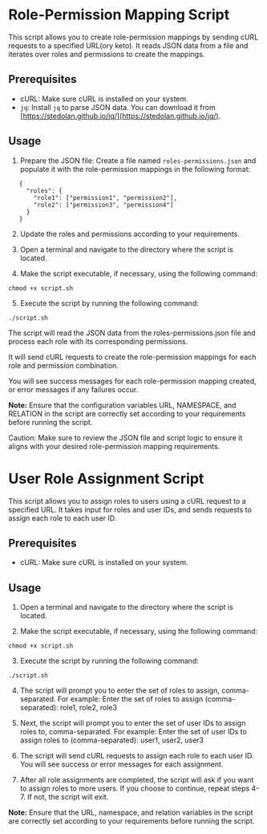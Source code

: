 # Role-Permission Mapping Script

This script allows you to create role-permission mappings by sending cURL requests to a specified URL(ory keto). It reads JSON data from a file and iterates over roles and permissions to create the mappings.

## Prerequisites

- cURL: Make sure cURL is installed on your system.
- `jq`: Install `jq` to parse JSON data. You can download it from [https://stedolan.github.io/jq/](https://stedolan.github.io/jq/).

## Usage

1. Prepare the JSON file: Create a file named `roles-permissions.json` and populate it with the role-permission mappings in the following format:
```
   {
     "roles": {
       "role1": ["permission1", "permission2"],
       "role2": ["permission3", "permission4"]
     }
   }
```
2. Update the roles and permissions according to your requirements.

3. Open a terminal and navigate to the directory where the script is located.

4. Make the script executable, if necessary, using the following command:
```
chmod +x script.sh
```
5. Execute the script by running the following command:
```
./script.sh
```
The script will read the JSON data from the roles-permissions.json file and process each role with its corresponding permissions.

It will send cURL requests to create the role-permission mappings for each role and permission combination.

You will see success messages for each role-permission mapping created, or error messages if any failures occur.

**Note:** Ensure that the configuration variables URL, NAMESPACE, and RELATION in the script are correctly set according to your requirements before running the script.

Caution: Make sure to review the JSON file and script logic to ensure it aligns with your desired role-permission mapping requirements.



# User Role Assignment Script

This script allows you to assign roles to users using a cURL request to a specified URL. It takes input for roles and user IDs, and sends requests to assign each role to each user ID.

## Prerequisites

- cURL: Make sure cURL is installed on your system.

## Usage

1. Open a terminal and navigate to the directory where the script is located.

2. Make the script executable, if necessary, using the following command:

```
chmod +x script.sh
```

3. Execute the script by running the following command:
```
./script.sh
```

4. The script will prompt you to enter the set of roles to assign, comma-separated. For example:
Enter the set of roles to assign (comma-separated): role1, role2, role3

5. Next, the script will prompt you to enter the set of user IDs to assign roles to, comma-separated. For example:
Enter the set of user IDs to assign roles to (comma-separated): user1, user2, user3

6. The script will send cURL requests to assign each role to each user ID. You will see success or error messages for each assignment.

7. After all role assignments are completed, the script will ask if you want to assign roles to more users. If you choose to continue, repeat steps 4-7. If not, the script will exit.

**Note:** Ensure that the URL, namespace, and relation variables in the script are correctly set according to your requirements before running the script.






